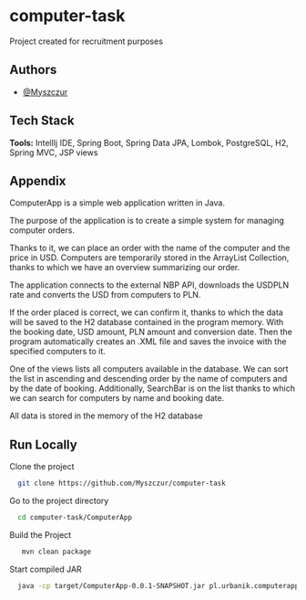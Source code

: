 
# computer-task

 Project created for recruitment purposes


## Authors

- [@Myszczur](https://www.github.com/Myszczur)


## Tech Stack

**Tools:** IntellIj IDE, Spring Boot, Spring Data JPA, Lombok, PostgreSQL, H2, Spring MVC, JSP views



## Appendix

ComputerApp is a simple web application written in Java.

The purpose of the application is to create a simple system for managing computer orders.

Thanks to it, we can place an order with the name of the computer and the price in USD. Computers are temporarily stored in the ArrayList Collection, thanks to which we have an overview summarizing our order.

The application connects to the external NBP API, downloads the USDPLN rate and converts the USD from computers to PLN.

If the order placed is correct, we can confirm it, thanks to which the data will be saved to the H2 database contained in the program memory. 
 With the booking date, USD amount, PLN amount and conversion date. Then the program automatically creates an .XML file and saves the invoice with the specified computers to it.

One of the views lists all computers available in the database. We can sort the list in ascending and descending order by the name of computers and by the date of booking.
Additionally, SearchBar is on the list thanks to which we can search for computers by name and booking date.


All data is stored in the memory of the H2 database





## Run Locally

Clone the project

```bash
  git clone https://github.com/Myszczur/computer-task
```

Go to the project directory

```bash
  cd computer-task/ComputerApp
```

Build the Project

```bash
   mvn clean package

```

Start compiled JAR

```bash
  java -cp target/ComputerApp-0.0.1-SNAPSHOT.jar pl.urbanik.computerapp.App

```

